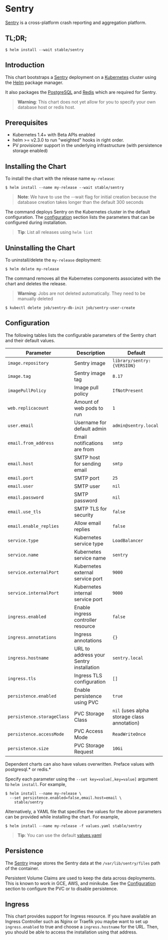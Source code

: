 # Sentry

[Sentry](https://sentry.io/) is a cross-platform crash reporting and aggregation platform.

## TL;DR;

```console
$ helm install --wait stable/sentry
```

## Introduction

This chart bootstraps a [Sentry](https://sentry.io/) deployment on a [Kubernetes](http://kubernetes.io) cluster using the [Helm](https://helm.sh) package manager.

It also packages the [PostgreSQL](https://github.com/kubernetes/charts/tree/master/stable/postgresql) and [Redis](https://github.com/kubernetes/charts/tree/master/stable/redis) which are required for Sentry.

> **Warning**: This chart does not yet allow for you to specify your own database host or redis host.

## Prerequisites

- Kubernetes 1.4+ with Beta APIs enabled
- helm >= v2.3.0 to run "weighted" hooks in right order.
- PV provisioner support in the underlying infrastructure (with persistence storage enabled)

## Installing the Chart

To install the chart with the release name `my-release`:

```console
$ helm install --name my-release --wait stable/sentry
```

> **Note**: We have to use the --wait flag for initial creation because the database creation takes longer than the default 300 seconds

The command deploys Sentry on the Kubernetes cluster in the default configuration. The [configuration](#configuration) section lists the parameters that can be configured during installation.

> **Tip**: List all releases using `helm list`

## Uninstalling the Chart

To uninstall/delete the `my-release` deployment:

```console
$ helm delete my-release
```

The command removes all the Kubernetes components associated with the chart and deletes the release.

> **Warning**: Jobs are not deleted automatically. They need to be manually deleted
```consule
$ kubectl delete job/sentry-db-init job/sentry-user-create
```

## Configuration

The following tables lists the configurable parameters of the Sentry chart and their default values.

| Parameter                            | Description                                | Default                                                    |
| -------------------------------      | -------------------------------            | ---------------------------------------------------------- |
| `image.repository`                   | Sentry image                               | `library/sentry:{VERSION}`                                 |
| `image.tag`                          | Sentry image tag                           | `8.17`                                                     |
| `imagePullPolicy`                    | Image pull policy                          | `IfNotPresent`                                             |
| `web.replicacount`                   | Amount of web pods to run                  | `1`                                                        |
| `user.email`                         | Username for default admin                 | `admin@sentry.local`                                       |
| `email.from_address`                 | Email notifications are from               | `smtp`                                                     |
| `email.host`                         | SMTP host for sending email                | `smtp`                                                     |
| `email.port`                         | SMTP port                                  | `25`                                                       |
| `email.user`                         | SMTP user                                  | `nil`                                                      |
| `email.password`                     | SMTP password                              | `nil`                                                      |
| `email.use_tls`                      | SMTP TLS for security                      | `false`                                                    |
| `email.enable_replies`               | Allow email replies                        | `false`                                                    |
| `service.type`                       | Kubernetes service type                    | `LoadBalancer`                                             |
| `service.name`                       | Kubernetes service name                    | `sentry`                                                   |
| `service.externalPort`               | Kubernetes external service port           | `9000`                                                     |
| `service.internalPort`               | Kubernetes internal service port           | `9000`                                                     |
| `ingress.enabled`                    | Enable ingress controller resource         | `false`                                                    |
| `ingress.annotations`                | Ingress annotations                        | `{}`                                                       |
| `ingress.hostname`                   | URL to address your Sentry installation    | `sentry.local`                                             |
| `ingress.tls`                        | Ingress TLS configuration                  | `[]`                                                       |
| `persistence.enabled`                | Enable persistence using PVC               | `true`                                                     |
| `persistence.storageClass`           | PVC Storage Class                          | `nil` (uses alpha storage class annotation)                |
| `persistence.accessMode`             | PVC Access Mode                            | `ReadWriteOnce`                                            |
| `persistence.size`                   | PVC Storage Request                        | `10Gi`                                                     |

Dependent charts can also have values overwritten. Preface values with postgresql.* or redis.*

Specify each parameter using the `--set key=value[,key=value]` argument to `helm install`. For example,

```console
$ helm install --name my-release \
  --set persistence.enabled=false,email.host=email \
    stable/sentry
```

Alternatively, a YAML file that specifies the values for the above parameters can be provided while installing the chart. For example,

```console
$ helm install --name my-release -f values.yaml stable/sentry
```

> **Tip**: You can use the default [values.yaml](values.yaml)

## Persistence

The [Sentry](https://github.com/getsentry/docker-sentry) image stores the Sentry data  at the `/var/lib/sentry/files` path of the container.

Persistent Volume Claims are used to keep the data across deployments. This is known to work in GCE, AWS, and minikube.
See the [Configuration](#configuration) section to configure the PVC or to disable persistence.

## Ingress

This chart provides support for Ingress resource. If you have available an Ingress Controller such as Nginx or Traefik you maybe want to set up `ingress.enabled` to true and choose a `ingress.hostname` for the URL. Then, you should be able to access the installation using that address.
